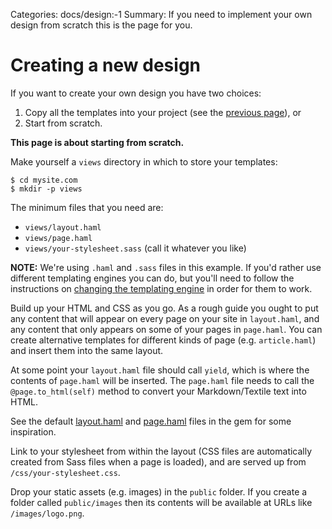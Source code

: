 Categories: docs/design:-1
Summary: If you need to implement your own design from scratch this is the page for you.

# Creating a new design

If you want to create your own design you have two choices:

1. Copy all the templates into your project (see the
   [previous page][editing-defaults]), or
2. Start from scratch.

[editing-defaults]: editing-default-templates

**This page is about starting from scratch.**

Make yourself a `views` directory in which to store your templates:

    $ cd mysite.com
    $ mkdir -p views

The minimum files that you need are:

 * `views/layout.haml`
 * `views/page.haml`
 * `views/your-stylesheet.sass` (call it whatever you like)

**NOTE:** We're using `.haml` and `.sass` files in this example. If
you'd rather use different templating engines you can do, but you'll
need to follow the instructions on [changing the templating
engine][engines] in order for them to work.

Build up your HTML and CSS as you go. As a rough guide you ought to put
any content that will appear on every page on your site in
`layout.haml`, and any content that only appears on some of your pages
in `page.haml`. You can create alternative templates for different kinds
of page (e.g. `article.haml`) and insert them into the same layout.

At some point your `layout.haml` file should call `yield`, which is
where the contents of `page.haml` will be inserted. The `page.haml`
file needs to call the `@page.to_html(self)` method to convert your
Markdown/Textile text into HTML.

See the default [layout.haml][layout] and [page.haml][page] files in the
gem for some inspiration.

Link to your stylesheet from within the layout (CSS files are
automatically created from Sass files when a page is loaded), and are
served up from `/css/your-stylesheet.css`.

Drop your static assets (e.g. images) in the `public` folder. If you
create a folder called `public/images` then its contents will be
available at URLs like `/images/logo.png`.

[layout]: https://github.com/gma/nesta/tree/master/views/layout.haml
[page]: https://github.com/gma/nesta/tree/master/views/page.haml
[engines]: changing-template-engine
